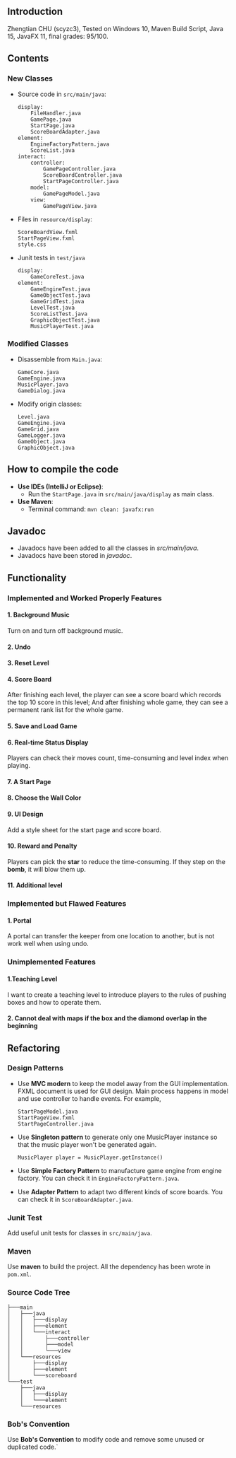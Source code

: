 ## Introduction
Zhengtian CHU (scyzc3), Tested on Windows 10, Maven Build Script, Java 15, JavaFX 11, final grades: 95/100.

## Contents
### New Classes
- Source code in ```src/main/java```:
  ```
  display:
      FileHandler.java
      GamePage.java
      StartPage.java
      ScoreBoardAdapter.java
  element:
      EngineFactoryPattern.java
      ScoreList.java
  interact:
      controller:
          GamePageController.java
          ScoreBoardController.java
          StartPageController.java
      model:
          GamePageModel.java
      view:
          GamePageView.java
  ```
- Files in ```resource/display```:
  ```
  ScoreBoardView.fxml
  StartPageView.fxml
  style.css
  ```
- Junit tests in ```test/java```
  ```
  display:
      GameCoreTest.java
  element:
      GameEngineTest.java
      GameObjectTest.java
      GameGridTest.java
      LevelTest.java
      ScoreListTest.java
      GraphicObjectTest.java
      MusicPlayerTest.java
  ```
### Modified Classes
- Disassemble from `````Main.java`````:
    ```
    GameCore.java 
    GameEngine.java 
    MusicPlayer.java
    GameDialog.java
    ```
- Modify origin classes: 
    ```
    Level.java
    GameEngine.java
    GameGrid.java
    GameLogger.java
    GameObject.java
    GraphicObject.java
    ```
  
## How to compile the code
- **Use IDEs (IntelliJ or Eclipse)**:
  - Run the ```StartPage.java``` in ```src/main/java/display``` as main class.
- **Use Maven**:
  - Terminal command: ```mvn clean: javafx:run```
    
## Javadoc
- Javadocs have been added to all the classes in *src/main/java*.
- Javadocs have been stored in *javadoc*.

## Functionality
### Implemented and Worked Properly Features
#### 1. Background Music 
Turn on and turn off background music.
#### 2. Undo
#### 3. Reset Level
#### 4. Score Board
After finishing each level, the player can see a score board which records the top 10 score in this level; And after finishing whole game, they can see a permanent rank list for the whole game.
#### 5. Save and Load Game
#### 6. Real-time Status Display
Players can check their moves count, time-consuming and level index when playing.
#### 7. A Start Page
#### 8. Choose the Wall Color
#### 9. UI Design
Add a style sheet for the start page and score board.
#### 10. Reward and Penalty
Players can pick the **star** to reduce the time-consuming. If they step on the **bomb**, it will blow them up.
#### 11. Additional level

### Implemented but Flawed Features
#### 1. Portal
A portal can transfer the keeper from one location to another, but is not work well when using undo. 
### Unimplemented Features
#### 1.Teaching Level
I want to create a teaching level to introduce players to the rules of pushing boxes and how to operate them.
#### 2. Cannot deal with maps if the box and the diamond overlap in the beginning

## Refactoring
### Design Patterns
- Use **MVC modern** to keep the model away from the GUI implementation. FXML document is used for GUI design. Main process happens in model and use controller to handle events. For example,
    ```
    StartPageModel.java
    StartPageView.fxml
    StartPageController.java
    ```

- Use **Singleton pattern** to generate only one MusicPlayer instance so that the music player won't be generated again. 
    ```
    MusicPlayer player = MusicPlayer.getInstance()
    ``` 
  
- Use **Simple Factory Pattern** to manufacture game engine from engine factory. You can check it in ```EngineFactoryPattern.java```.

- Use **Adapter Pattern** to adapt two different kinds of score boards. You can check it in ```ScoreBoardAdapter.java```.

### Junit Test
Add useful unit tests for classes in ```src/main/java```.

### Maven
Use **maven** to build the project. All the dependency has been wrote in ```pom.xml```.

### Source Code Tree
```
├───main
│   ├───java
│   │   ├───display
│   │   ├───element
│   │   └───interact
│   │       ├───controller
│   │       ├───model
│   │       └───view
│   └───resources
│       ├───display
│       ├───element
│       └───scoreboard
└───test
    ├───java
    │   ├───display
    │   └───element
    └───resources
```

### Bob's Convention
Use **Bob's Convention** to modify code and remove some unused or duplicated code.`




